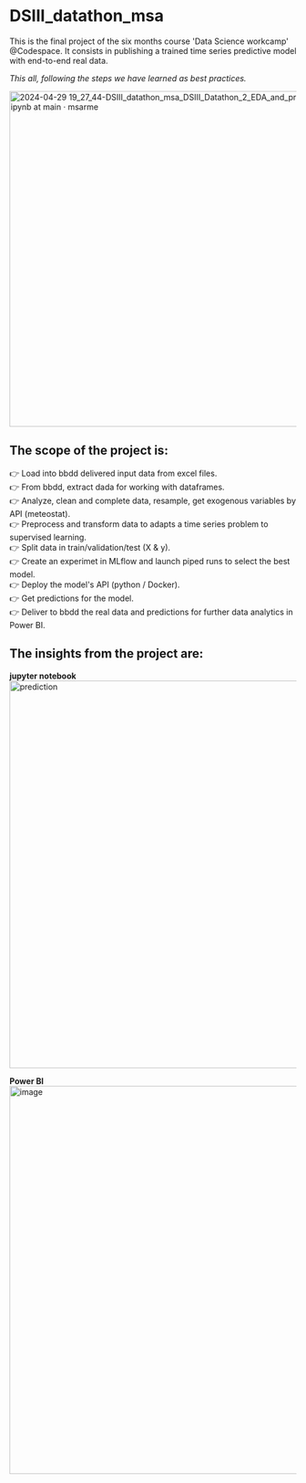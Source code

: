 # DSIII_datathon_msa

This is the final project of the six months course 'Data Science workcamp' @Codespace.
It consists in publishing a trained time series predictive model with end-to-end real data.  

_This all, following the steps we have learned as best practices._  

<img width="588" alt="2024-04-29 19_27_44-DSIII_datathon_msa_DSIII_Datathon_2_EDA_and_preprocessing ipynb at main · msarme" src="https://github.com/msarmengol-DS/DSIII_datathon_msa/assets/153068339/bfb20661-d21f-456f-85f3-815c51a2e8cb">

## The scope of the project is:
👉 Load into bbdd delivered input data from excel files.  
👉 From bbdd, extract dada for working with dataframes.  
👉 Analyze, clean and complete data, resample, get exogenous variables by API (meteostat).  
👉 Preprocess and transform data to adapts a time series problem to supervised learning.  
👉 Split data in train/validation/test (X & y).  
👉 Create an experimet in MLflow and launch piped runs to select the best model.  
👉 Deploy the model's API (python / Docker).  
👉 Get predictions for the model.  
👉 Deliver to bbdd the real data and predictions for further data analytics in Power BI.  

## The insights from the project are:

__jupyter notebook__  
<img width="679" alt="prediction" src="https://github.com/msarmengol-DS/DSIII_datathon_msa/assets/153068339/dd430267-6f84-4cf8-9328-ab8bd92344f6">

__Power BI__  
<img width="680" alt="image" src="https://github.com/msarmengol-DS/DSIII_datathon_msa/assets/153068339/c277c761-4d2a-465a-b88d-bc4c9701479b">


